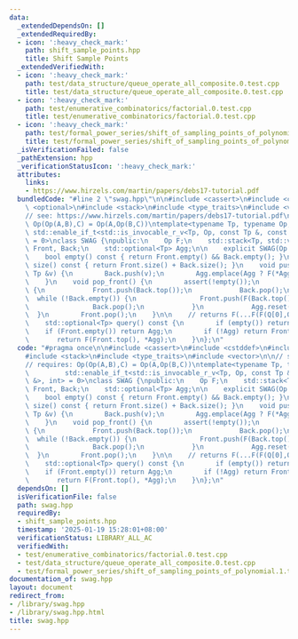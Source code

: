 ```yaml
---
data:
  _extendedDependsOn: []
  _extendedRequiredBy:
  - icon: ':heavy_check_mark:'
    path: shift_sample_points.hpp
    title: Shift Sample Points
  _extendedVerifiedWith:
  - icon: ':heavy_check_mark:'
    path: test/data_structure/queue_operate_all_composite.0.test.cpp
    title: test/data_structure/queue_operate_all_composite.0.test.cpp
  - icon: ':heavy_check_mark:'
    path: test/enumerative_combinatorics/factorial.0.test.cpp
    title: test/enumerative_combinatorics/factorial.0.test.cpp
  - icon: ':heavy_check_mark:'
    path: test/formal_power_series/shift_of_sampling_points_of_polynomial.1.test.cpp
    title: test/formal_power_series/shift_of_sampling_points_of_polynomial.1.test.cpp
  _isVerificationFailed: false
  _pathExtension: hpp
  _verificationStatusIcon: ':heavy_check_mark:'
  attributes:
    links:
    - https://www.hirzels.com/martin/papers/debs17-tutorial.pdf
  bundledCode: "#line 2 \"swag.hpp\"\n\n#include <cassert>\n#include <cstddef>\n#include\
    \ <optional>\n#include <stack>\n#include <type_traits>\n#include <vector>\n\n\
    // see: https://www.hirzels.com/martin/papers/debs17-tutorial.pdf\n// requires:\
    \ Op(Op(A,B),C) = Op(A,Op(B,C))\ntemplate<typename Tp, typename Op,\n        \
    \ std::enable_if_t<std::is_invocable_r_v<Tp, Op, const Tp &, const Tp &>, int>\
    \ = 0>\nclass SWAG {\npublic:\n    Op F;\n    std::stack<Tp, std::vector<Tp>>\
    \ Front, Back;\n    std::optional<Tp> Agg;\n\n    explicit SWAG(Op F) : F(F) {}\n\
    \    bool empty() const { return Front.empty() && Back.empty(); }\n    std::size_t\
    \ size() const { return Front.size() + Back.size(); }\n    void push_back(const\
    \ Tp &v) {\n        Back.push(v);\n        Agg.emplace(Agg ? F(*Agg, v) : v);\n\
    \    }\n    void pop_front() {\n        assert(!empty());\n        if (Front.empty())\
    \ {\n            Front.push(Back.top());\n            Back.pop();\n          \
    \  while (!Back.empty()) {\n                Front.push(F(Back.top(), Front.top()));\n\
    \                Back.pop();\n            }\n            Agg.reset();\n      \
    \  }\n        Front.pop();\n    }\n\n    // returns F(...F(F(Q[0],Q[1]),Q[2]),...,Q[N-1])\n\
    \    std::optional<Tp> query() const {\n        if (empty()) return {};\n    \
    \    if (Front.empty()) return Agg;\n        if (!Agg) return Front.top();\n \
    \       return F(Front.top(), *Agg);\n    }\n};\n"
  code: "#pragma once\n\n#include <cassert>\n#include <cstddef>\n#include <optional>\n\
    #include <stack>\n#include <type_traits>\n#include <vector>\n\n// see: https://www.hirzels.com/martin/papers/debs17-tutorial.pdf\n\
    // requires: Op(Op(A,B),C) = Op(A,Op(B,C))\ntemplate<typename Tp, typename Op,\n\
    \         std::enable_if_t<std::is_invocable_r_v<Tp, Op, const Tp &, const Tp\
    \ &>, int> = 0>\nclass SWAG {\npublic:\n    Op F;\n    std::stack<Tp, std::vector<Tp>>\
    \ Front, Back;\n    std::optional<Tp> Agg;\n\n    explicit SWAG(Op F) : F(F) {}\n\
    \    bool empty() const { return Front.empty() && Back.empty(); }\n    std::size_t\
    \ size() const { return Front.size() + Back.size(); }\n    void push_back(const\
    \ Tp &v) {\n        Back.push(v);\n        Agg.emplace(Agg ? F(*Agg, v) : v);\n\
    \    }\n    void pop_front() {\n        assert(!empty());\n        if (Front.empty())\
    \ {\n            Front.push(Back.top());\n            Back.pop();\n          \
    \  while (!Back.empty()) {\n                Front.push(F(Back.top(), Front.top()));\n\
    \                Back.pop();\n            }\n            Agg.reset();\n      \
    \  }\n        Front.pop();\n    }\n\n    // returns F(...F(F(Q[0],Q[1]),Q[2]),...,Q[N-1])\n\
    \    std::optional<Tp> query() const {\n        if (empty()) return {};\n    \
    \    if (Front.empty()) return Agg;\n        if (!Agg) return Front.top();\n \
    \       return F(Front.top(), *Agg);\n    }\n};\n"
  dependsOn: []
  isVerificationFile: false
  path: swag.hpp
  requiredBy:
  - shift_sample_points.hpp
  timestamp: '2025-01-19 15:28:01+08:00'
  verificationStatus: LIBRARY_ALL_AC
  verifiedWith:
  - test/enumerative_combinatorics/factorial.0.test.cpp
  - test/data_structure/queue_operate_all_composite.0.test.cpp
  - test/formal_power_series/shift_of_sampling_points_of_polynomial.1.test.cpp
documentation_of: swag.hpp
layout: document
redirect_from:
- /library/swag.hpp
- /library/swag.hpp.html
title: swag.hpp
---
```

